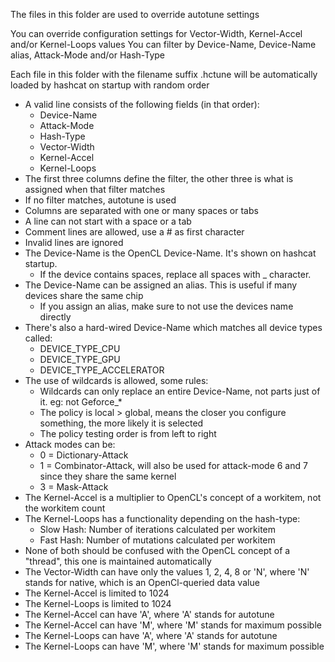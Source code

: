 The files in this folder are used to override autotune settings

You can override configuration settings for Vector-Width, Kernel-Accel and/or Kernel-Loops values
You can filter by Device-Name, Device-Name alias, Attack-Mode and/or Hash-Type

Each file in this folder with the filename suffix .hctune will be automatically loaded by hashcat on startup with random order

- A valid line consists of the following fields (in that order):
  - Device-Name
  - Attack-Mode
  - Hash-Type
  - Vector-Width
  - Kernel-Accel
  - Kernel-Loops
- The first three columns define the filter, the other three is what is assigned when that filter matches
- If no filter matches, autotune is used
- Columns are separated with one or many spaces or tabs
- A line can not start with a space or a tab
- Comment lines are allowed, use a # as first character
- Invalid lines are ignored
- The Device-Name is the OpenCL Device-Name. It's shown on hashcat startup.
  - If the device contains spaces, replace all spaces with _ character.
- The Device-Name can be assigned an alias. This is useful if many devices share the same chip
  - If you assign an alias, make sure to not use the devices name directly
- There's also a hard-wired Device-Name which matches all device types called:
  - DEVICE_TYPE_CPU
  - DEVICE_TYPE_GPU
  - DEVICE_TYPE_ACCELERATOR
- The use of wildcards is allowed, some rules:
  - Wildcards can only replace an entire Device-Name, not parts just of it. eg: not Geforce_*
  - The policy is local > global, means the closer you configure something, the more likely it is selected
  - The policy testing order is from left to right
- Attack modes can be:
  - 0 = Dictionary-Attack
  - 1 = Combinator-Attack, will also be used for attack-mode 6 and 7 since they share the same kernel
  - 3 = Mask-Attack
- The Kernel-Accel is a multiplier to OpenCL's concept of a workitem, not the workitem count
- The Kernel-Loops has a functionality depending on the hash-type:
  - Slow Hash: Number of iterations calculated per workitem
  - Fast Hash: Number of mutations calculated per workitem
- None of both should be confused with the OpenCL concept of a "thread", this one is maintained automatically
- The Vector-Width can have only the values 1, 2, 4, 8 or 'N', where 'N' stands for native, which is an OpenCl-queried data value
- The Kernel-Accel is limited to 1024
- The Kernel-Loops is limited to 1024
- The Kernel-Accel can have 'A', where 'A' stands for autotune
- The Kernel-Accel can have 'M', where 'M' stands for maximum possible
- The Kernel-Loops can have 'A', where 'A' stands for autotune
- The Kernel-Loops can have 'M', where 'M' stands for maximum possible
